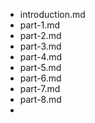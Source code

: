 - introduction.md
- part-1.md
- part-2.md
- part-3.md
- part-4.md
- part-5.md
- part-6.md
- part-7.md
- part-8.md
- 
